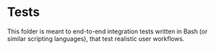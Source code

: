 # Tests

This folder is meant to end-to-end integration tests written in Bash (or similar scripting languages), that test realistic user workflows.

